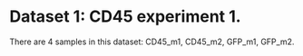 # Dataset 1: CD45 experiment 1. 
There are 4 samples in this dataset: CD45_m1, CD45_m2, GFP_m1, GFP_m2.



